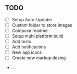 ## TODO

* [ ] Setup Auto-Updater
* [ ] Custom folder to store images
* [ ] Compose readme
* [ ] Setup multi platform build
* [ ] Add tests
* [ ] Add notifications
* [ ] New app icons
* [ ] Create new markup desing
* ...

